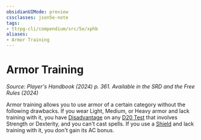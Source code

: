 ```yaml
---
obsidianUIMode: preview
cssclasses: json5e-note
tags:
- ttrpg-cli/compendium/src/5e/xphb
aliases:
- Armor Training
---
```

# Armor Training
*Source: Player's Handbook (2024) p. 361. Available in the <span title='Systems Reference Document (5.2)'>SRD</span> and the Free Rules (2024)* 

Armor training allows you to use armor of a certain category without the following drawbacks. If you wear Light, Medium, or Heavy armor and lack training with it, you have [Disadvantage](/3-Mechanics/CLI/variant-rules/disadvantage-xphb.md) on any [D20 Test](/3-Mechanics/CLI/variant-rules/d20-test-xphb.md) that involves Strength or Dexterity, and you can't cast spells. If you use a [Shield](/3-Mechanics/CLI/items/shield-xphb.md) and lack training with it, you don't gain its AC bonus.